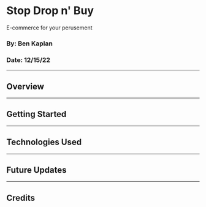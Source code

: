 # Stop Drop n' Buy

E-commerce for your perusement

### By: Ben Kaplan

### Date: 12/15/22

---

## Overview

---

## Getting Started

---

## Technologies Used

---

## Future Updates

---

## Credits
